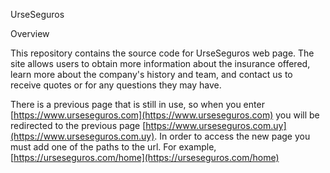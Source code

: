 UrseSeguros

Overview

This repository contains the source code for UrseSeguros web page. The site allows users to obtain more information about the insurance offered, learn more about the company's history and team, and contact us to receive quotes or for any questions they may have.

There is a previous page that is still in use, so when you enter [https://www.urseseguros.com](https://www.urseseguros.com) you will be redirected to the previous page [https://www.urseseguros.com.uy](https://www.urseseguros.com.uy). In order to access the new page you must add one of the paths to the url. For example, [https://urseseguros.com/home](https://urseseguros.com/home)
